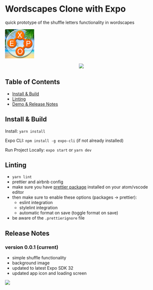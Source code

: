 # Wordscapes Clone with Expo

quick prototype of the shuffle letters functionality in wordscapes

<p align="left">
  <img src="assets/icon.png?raw=true" width="96" />
</p>

<p align="center">
  <img src="screenshots/screenshare-2.png?raw=true" />
</p>

## Table of Contents

- [Install & Build](#install--build)
- [Linting](#linting)
- [Demo & Release Notes](#release-notes)

## Install & Build

Install: `yarn install`

Expo CLI: `npm install -g expo-cli` (if not already installed)

Run Project Locally: `expo start` or `yarn dev`

## Linting

- `yarn lint`
- prettier and airbnb config
- make sure you have [prettier package](https://atom.io/packages/prettier-atom) installed on your atom/vscode editor
- then make sure to enable these options (packages → prettier):
  - eslint integration
  - stylelint integration
  - automatic format on save (toggle format on save)
- be aware of the `.prettierignore` file

## Release Notes

### version 0.0.1 (current)

- simple shuffle functionality
- background image
- updated to latest Expo SDK 32
- updated app icon and loading screen

<p align="left">
  <img src="screenshots/expo-wordscapes-0.0.1.gif?raw=true" width="320" />
</p>
